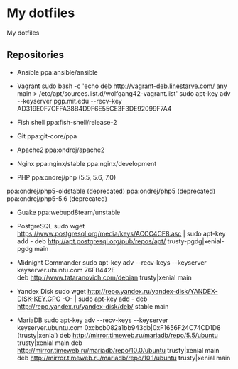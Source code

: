 My dotfiles
===========

My dotfiles

Repositories
------------

* Ansible
ppa:ansible/ansible

* Vagrant
sudo bash -c 'echo deb http://vagrant-deb.linestarve.com/ any main > /etc/apt/sources.list.d/wolfgang42-vagrant.list'
sudo apt-key adv --keyserver pgp.mit.edu --recv-key AD319E0F7CFFA38B4D9F6E55CE3F3DE92099F7A4

* Fish shell
ppa:fish-shell/release-2

* Git
ppa:git-core/ppa

* Apache2
ppa:ondrej/apache2

* Nginx
ppa:nginx/stable
ppa:nginx/development

* PHP
ppa:ondrej/php (5.5, 5.6, 7.0)

ppa:ondrej/php5-oldstable (deprecated)
ppa:ondrej/php5 (deprecated)
ppa:ondrej/php5-5.6 (deprecated)

* Guake
ppa:webupd8team/unstable

* PostgreSQL
sudo wget https://www.postgresql.org/media/keys/ACCC4CF8.asc | sudo apt-key add -
deb http://apt.postgresql.org/pub/repos/apt/ trusty-pgdg|xenial-pgdg main

* Midnight Commander
sudo apt-key adv --recv-keys --keyserver keyserver.ubuntu.com 76FB442E  
deb http://www.tataranovich.com/debian trusty|xenial main

* Yandex Disk
sudo wget http://repo.yandex.ru/yandex-disk/YANDEX-DISK-KEY.GPG -O- | sudo apt-key add -
deb http://repo.yandex.ru/yandex-disk/deb/ stable main

* MariaDB
sudo apt-key adv --recv-keys --keyserver keyserver.ubuntu.com 0xcbcb082a1bb943db|0xF1656F24C74CD1D8 (trusty|xenial)
deb http://mirror.timeweb.ru/mariadb/repo/5.5/ubuntu trusty|xenial main
deb http://mirror.timeweb.ru/mariadb/repo/10.0/ubuntu trusty|xenial main
deb http://mirror.timeweb.ru/mariadb/repo/10.1/ubuntu trusty|xenial main
